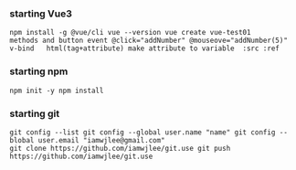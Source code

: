 
### starting Vue3
```
npm install -g @vue/cli vue --version vue create vue-test01
methods and button event @click="addNumber" @mouseove="addNumber(5)"
v-bind   html(tag+attribute) make attribute to variable  :src :ref
```
### starting npm
```
npm init -y npm install 
```
### starting git
```
git config --list git config --global user.name "name" git config --blobal user.email "iamwjlee@gmail.com"
git clone https://github.com/iamwjlee/git.use git push https://github.com/iamwjlee/git.use
```


